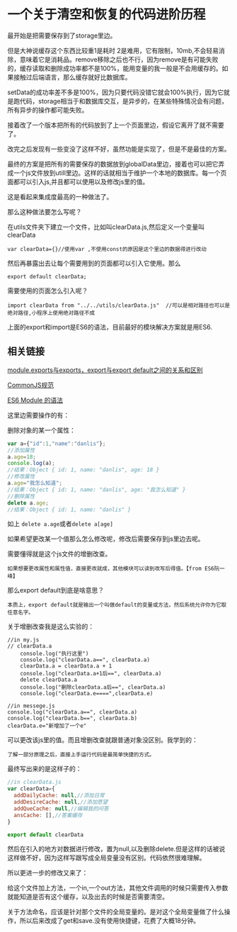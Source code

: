 # 一个关于清空和恢复的代码进阶历程

最开始是把需要保存到了storage里边。

但是大神说缓存这个东西比较重1是耗时 2是难用，它有限制，10mb,不会轻易消除，意味着它是消耗品。remove移除之后也不行，因为remove是有可能失败的，缓存读取和删除成功率都不是100%，能用变量的我一般是不会用缓存的。如果接触过后端语言，那么缓存就好比数据库。

setData的成功率差不多是100%，因为只要代码没错它就会100%执行，因为它就是跑代码，storage相当于和数据库交互，是异步的，在某些特殊情况会有问题，所有异步的操作都可能失败。

接着改了一个版本把所有的代码放到了上一个页面里边，假设它离开了就不需要了。

改完之后发现有一些变没了这样不好，虽然功能是实现了，但是不是最佳的方案。

最终的方案是把所有的需要保存的数据放到globalData里边，接着也可以把它弄成一个js文件放到utill里边。这样的话就相当于维护一个本地的数据库。每一个页面都可以引入js,并且都可以使用以及修改js里的值。

这是看起来集成度最高的一种做法了。

那么这种做法要怎么写呢？

在utils文件夹下建立一个文件，比如叫clearData.js,然后定义一个变量叫clearData

```
var clearData={}//使用var ,不使用const的原因是这个里边的数据得进行改动
```

然后再暴露出去让每个需要用到的页面都可以引入它使用。那么

```
export default clearData;
```

需要使用的页面怎么引入呢？

```
import clearData from "../../utils/clearData.js"  //可以是相对路径也可以是绝对路径,小程序上使用绝对路径不成
```

上面的export和import是ES6的语法，目前最好的模块解决方案就是用ES6.

## 相关链接

[module.exports与exports，export与export default之间的关系和区别](https://www.cnblogs.com/fayin/p/6831071.html)

[CommonJS规范](http://javascript.ruanyifeng.com/nodejs/module.html)

[ES6 Module 的语法](http://es6.ruanyifeng.com/#docs/module)

这里边需要操作的有：

删除对象的某一个属性：

```js
var a={"id":1,"name":"danlis"};
//添加属性
a.age=18;
console.log(a);
//结果：Object { id: 1, name: "danlis", age: 18 }
//修改属性
a.age="我怎么知道";
//结果：Object { id: 1, name: "danlis", age: "我怎么知道" }
//删除属性
delete a.age;
//结果：Object { id: 1, name: "danlis" }
```

如上 `delete a.age`或者`delete a[age]`

如果希望更改某一个值那么怎么修改呢，修改后需要保存到js里边去呢。

需要懂得就是这个js文件的增删改查。

```
如果想要更改属性和属性值，直接更改就成，其他模块可以读到改写后得值。【from ES6阮一峰】
```

那么export default到底是啥意思？

```
本质上，export default就是输出一个叫做default的变量或方法，然后系统允许你为它取任意名字。
```

关于增删改查我是这么实验的：

```
//in my.js
// clearData.a
    console.log("执行这里")
    console.log("clearData.a==", clearData.a)
    clearData.a = clearData.a + 1
    console.log("clearData.a+1后==", clearData.a)
    delete clearData.a
    console.log("删除clearData.a后==", clearData.a)
    console.log("clearData.e====",clearData.e)
```

```
//in messege.js
console.log("clearData.a==", clearData.a)
console.log("clearData.b==", clearData.b)
clearData.e="新增加了一个e"
```

可以更改该js里的值。而且增删改查就跟普通对象没区别。我学到的：

```
了解一部分原理之后，直接上手运行代码是最简单快捷的方式。
```

最终写出来的是这样子的：

```js
//in clearData.js
var clearData={
  addDailyCache: null,//添加日常
  addDesireCache: null,//添加愿望
  addQueCache: null,//编辑我的问答
  ansCache: [],//答案缓存
}

export default clearData
```

然后在引入的地方对数据进行修改，置为null,以及删除delete.但是这样的话被说这样做不好，因为这样写跟写成全局变量没有区别。代码依然很难理解。

所以更进一步的修改又来了：

给这个文件加上方法，一个in,一个out方法，其他文件调用的时候只需要传入参数就能知道是否有这个缓存，以及出去的时候是否需要清空。



关于方法命名，应该是针对那个文件的全局变量的。是对这个全局变量做了什么操作，所以后来改成了get和save.没有使用快捷键，花费了大概18分钟。


